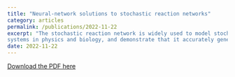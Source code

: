 ```yaml
---
title: "Neural-network solutions to stochastic reaction networks"
category: articles
permalink: /publications/2022-11-22
excerpt: "The stochastic reaction network is widely used to model stochastic processes in physics, chemistry and biology. However, the size of the state space increases exponentially with the number of species, making it challenging to investigate the time evolution of the chemical master equation for the reaction network. Here, we propose a machine-learning approach using the variational autoregressive network to solve the chemical master equation. The approach is based on the reinforcement learning framework and does not require any data simulated in prior by another method. Different from simulating single trajectories, the proposed approach tracks the time evolution of the joint probability distribution in the state space of species counts, and supports direct sampling of con-figurations and computing their normalized joint probabilities. We apply the approach to various
systems in physics and biology, and demonstrate that it accurately generates the probability distribution over time in the genetic toggle switch, the early life self-replicator, the epidemic model and the intracellular signaling cascade. The variational autoregressive network exhibits a plasticity in representing the multimodal distribution by feedback regulations, cooperates with the conservation law, enables time-dependent reaction rates, and is efficient for high-dimensional reaction networks with allowing a flexible upper count limit. The results suggest a general approach to investigate stochastic reaction networks based on modern machine learning."
date: 2022-11-22
---
```


[Download the PDF here](https://github.com/jamestang23/jamestang23.github.io/blob/master/2.pdf)
